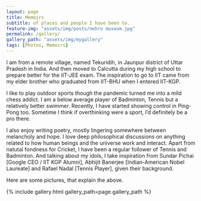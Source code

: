 ```yaml
---
layout: page
title: Memoirs
subtitle: of places and people I have been to.
feature-img: "assets/img/posts/nehru museum.jpg"
permalink: /gallery/
gallery_path: "assets/img/mygallery"
tags: [Photos, Memoirs]
---
```

I am from a remote village, named Tekuridih, in Jaunpur district of Uttar Pradesh in India. And then moved to Calcutta during my high school to prepare better for the IIT-JEE exam. The inspiration to go to IIT came from my elder brother who graduated from IIT-BHU when I entered IIT-KGP.

I like to play outdoor sports though the pandemic turned me into a mild chess addict. I am a below average player of Badminton, Tennis but a relatively better swimmer. Recently, I have started showing control in Ping-Pong too. Sometime I think if overthinking were a sport, I’d definitely be a pro there. 

I also enjoy writing poetry, mostly lingering somewhere between melancholy and hope. I love deep philosophical discussions on anything related to how human beings and the universe work and interact. Apart from natutal fondness for Cricket, I have been a regular follower of Tennis and Badminton. And talking about my idols, I take inspiration from Sundar Pichai [Google CEO / IIT KGP Alumni], Abhijit Banerjee [Indian-American Nobel Laureate] and Rafael Nadal [Tennis Player], given their background.

Here are some pictures, that explain the above.

{% include gallery.html gallery_path=page.gallery_path %}